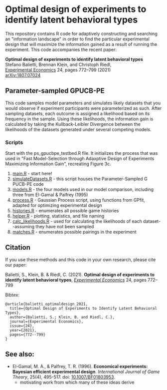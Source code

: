 # Optimal design of experiments to identify latent behavioral types

This repository contains R code for adaptively constructing and searching an "information landscape" in order to find the particular experimental design that will maximize the information gained as a result of running the experiment. This code accompanies the recent paper:

**Optimal design of experiments to identify latent behavioral types**\
Stefano Balietti, Brennan Klein, and Christoph Riedl, \
[Experimental Economics](https://link.springer.com/article/10.1007%2Fs10683-020-09680-w) 24, pages 772–799 (2021)\
[arXiv:1807.07024](https://arxiv.org/abs/1807.07024)

## Parameter-sampled GPUCB-PE

This code samples model parameters and simulates likely datasets that you would
observe if experiment participants were parameterized as such. After sampling
datasets, each outcome is assigned a likelihood based on its frequency in the
sample. Using these likelihoods, the information gain is calculated by taking
the Kullback-Leibler Divergence between the likelihoods of the datasets
generated under several competing models.  

### Scripts

Start with the ps_gpucbpe_testbed.R file. It initializes the process that was
used in "Fast Model-Selection through Adaxptive Design of Experiments Maximizing
Information Gain", recreating Figure 3c.

1. [main.R](https://github.com/shakty/optimal-design/blob/master/R_CODE/main.R) - start here!
2. [simulateDatasets.R](https://github.com/shakty/optimal-design/blob/master/R_CODE/simulateDatasets.R) - this script houses the Parameter-Sampled G
PUCB-PE code
3. [models.R](https://github.com/shakty/optimal-design/blob/master/R_CODE/models.R) - the four models used in our model comparison,
including three from El-Gamal & Palfrey (1995)
4. [process.R](https://github.com/shakty/optimal-design/blob/master/R_CODE/process.R) - Gaussian Process script, using functions from GPfit,
adapted for optimizing experimental design
5. [histories.R](https://github.com/shakty/optimal-design/blob/master/R_CODE/histories.R) - enumerates all possible game histories
6. [helper.R](https://github.com/shakty/optimal-design/blob/master/R_CODE/helper.R) - plotting, statistics, and file naming
7. [calc_likelihoods.R](https://github.com/shakty/optimal-design/blob/master/R_CODE/calc_likelihoods.R) - used for calculating the likelihoods of each
dataset--assuming they have not been sampled
8. [matches.R](https://github.com/shakty/optimal-design/blob/master/R_CODE/matches.R) - enumerates possible pairings in the experiment


## Citation   <a name="citation"/>

If you use these methods and this code in your own research,
please cite our paper:

Balietti, S., Klein, B. & Riedl, C. (2021). **Optimal design of experiments to identify latent behavioral types**, _[Experimental Economics](https://link.springer.com/article/10.1007%2Fs10683-020-09680-w)_ 24, pages 772–799


Bibtex:
```text
@article{balietti_optimaldesign_2021,
  title={Optimal Design of Experiments to Identify Latent Behavioral Types},
  author={Balietti, S.; Klein, B. and Riedl, C.},
  journal={Experimental Economics},
  issue={24},
  year={2021},
  pages={772--799}
}
```

## See also:

* El-Gamal, M. A., & Palfrey, T. R. (1996). **Economical experiments: Bayesian
efficient experimental design**. *International Journal of Game Theory*, 25(4),
495-517. doi: [10.1007/BF01803953](https://link.springer.com/article/10.1007/BF01803953).
    + motivating work from which many of these ideas derive
